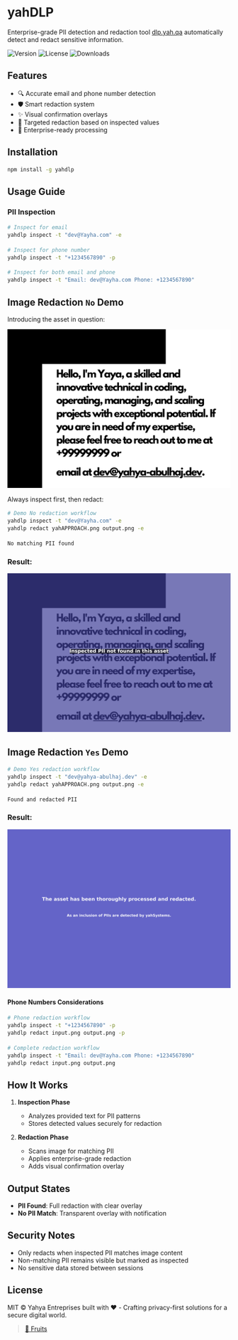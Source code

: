 # yahDLP 

Enterprise-grade PII detection and redaction tool [dlp.yah.qa](https://dlp.yah.qa/) automatically detect and redact sensitive information.

![Version](https://img.shields.io/npm/v/yahdlp)
![License](https://img.shields.io/npm/l/yahdlp)
![Downloads](https://img.shields.io/npm/dt/yahdlp)

## Features

- 🔍 Accurate email and phone number detection
- 🛡️ Smart redaction system
- ✨ Visual confirmation overlays
- 🎯 Targeted redaction based on inspected values
- 🏢 Enterprise-ready processing

## Installation

```bash
npm install -g yahdlp
```

## Usage Guide

### PII Inspection

```bash
# Inspect for email
yahdlp inspect -t "dev@Yayha.com" -e

# Inspect for phone number
yahdlp inspect -t "+1234567890" -p

# Inspect for both email and phone
yahdlp inspect -t "Email: dev@Yayha.com Phone: +1234567890"
```

## Image Redaction `No` Demo

Introducing the asset in question:

![The cloud beast himself!](https://raw.githubusercontent.com/yaya2devops/yahdlp/refs/heads/main/redact/yahAPPROACH.png)

Always inspect first, then redact:

```bash
# Demo No redaction workflow
yahdlp inspect -t "dev@Yayha.com" -e
yahdlp redact yahAPPROACH.png output.png -e

No matching PII found
```

### Result:

![Not Found](https://raw.githubusercontent.com/yaya2devops/yahdlp/refs/heads/main/redact/test-not-found/better.png)

## Image Redaction `Yes` Demo

```bash
# Demo Yes redaction workflow
yahdlp inspect -t "dev@yahya-abulhaj.dev" -e
yahdlp redact yahAPPROACH.png output.png -e

Found and redacted PII
```

### Result:

![It is found](https://raw.githubusercontent.com/yaya2devops/yahdlp/refs/heads/main/redact/output.png)


#### Phone Numbers Considerations
```bash
# Phone redaction workflow
yahdlp inspect -t "+1234567890" -p
yahdlp redact input.png output.png -p

# Complete redaction workflow
yahdlp inspect -t "Email: dev@Yayha.com Phone: +1234567890"
yahdlp redact input.png output.png
```


## How It Works

1. **Inspection Phase**
   - Analyzes provided text for PII patterns
   - Stores detected values securely for redaction

2. **Redaction Phase**
   - Scans image for matching PII
   - Applies enterprise-grade redaction
   - Adds visual confirmation overlay

## Output States

- **PII Found**: Full redaction with clear overlay
- **No PII Match**: Transparent overlay with notification

## Security Notes

- Only redacts when inspected PII matches image content
- Non-matching PII remains visible but marked as inspected
- No sensitive data stored between sessions

## License

MIT © Yahya Entreprises built with ❤️ - Crafting privacy-first solutions for a secure digital world.


> [🍍 Fruits](https://dlp.yahya-abulhaj.dev/)

